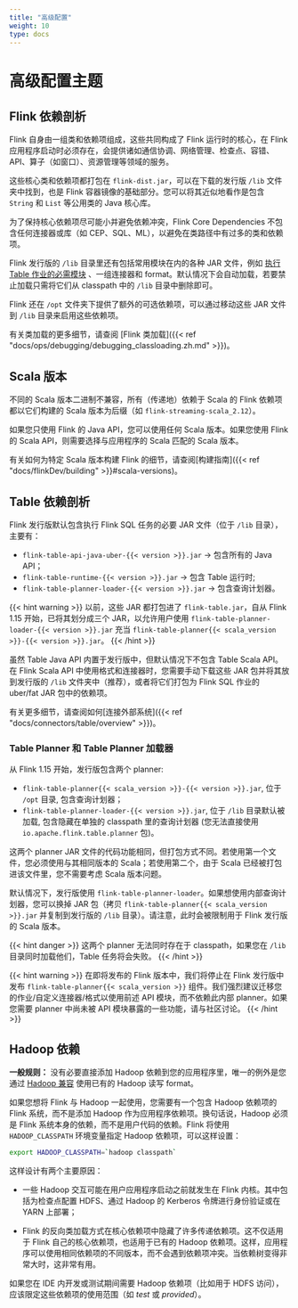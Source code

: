 ```yaml
---
title: "高级配置"
weight: 10
type: docs
---
```

<!--
Licensed to the Apache Software Foundation (ASF) under one
or more contributor license agreements.  See the NOTICE file
distributed with this work for additional information
regarding copyright ownership.  The ASF licenses this file
to you under the Apache License, Version 2.0 (the
"License"); you may not use this file except in compliance
with the License.  You may obtain a copy of the License at

  http://www.apache.org/licenses/LICENSE-2.0

Unless required by applicable law or agreed to in writing,
software distributed under the License is distributed on an
"AS IS" BASIS, WITHOUT WARRANTIES OR CONDITIONS OF ANY
KIND, either express or implied.  See the License for the
specific language governing permissions and limitations
under the License.
-->

# 高级配置主题

## Flink 依赖剖析

Flink 自身由一组类和依赖项组成，这些共同构成了 Flink 运行时的核心，在 Flink 应用程序启动时必须存在，会提供诸如通信协调、网络管理、检查点、容错、API、算子（如窗口）、资源管理等领域的服务。

这些核心类和依赖项都打包在 `flink-dist.jar`，可以在下载的发行版 `/lib` 文件夹中找到，也是 Flink 容器镜像的基础部分。您可以将其近似地看作是包含 `String` 和 `List` 等公用类的 Java 核心库。

为了保持核心依赖项尽可能小并避免依赖冲突，Flink Core Dependencies 不包含任何连接器或库（如 CEP、SQL、ML），以避免在类路径中有过多的类和依赖项。

Flink 发行版的 `/lib` 目录里还有包括常用模块在内的各种 JAR 文件，例如 [执行 Table 作业的必需模块](#Table-依赖剖析) 、一组连接器和 format。默认情况下会自动加载，若要禁止加载只需将它们从 classpath 中的 `/lib` 目录中删除即可。

Flink 还在 `/opt` 文件夹下提供了额外的可选依赖项，可以通过移动这些 JAR 文件到 `/lib` 目录来启用这些依赖项。

有关类加载的更多细节，请查阅 [Flink 类加载]({{< ref "docs/ops/debugging/debugging_classloading.zh.md" >}})。

## Scala 版本

不同的 Scala 版本二进制不兼容，所有（传递地）依赖于 Scala 的 Flink 依赖项都以它们构建的 Scala 版本为后缀（如 `flink-streaming-scala_2.12`）。

如果您只使用 Flink 的 Java API，您可以使用任何 Scala 版本。如果您使用 Flink 的 Scala API，则需要选择与应用程序的 Scala 匹配的 Scala 版本。

有关如何为特定 Scala 版本构建 Flink 的细节，请查阅[构建指南]({{< ref "docs/flinkDev/building" >}}#scala-versions)。

## Table 依赖剖析

Flink 发行版默认包含执行 Flink SQL 任务的必要 JAR 文件（位于 `/lib` 目录），主要有：

- `flink-table-api-java-uber-{{< version >}}.jar` &#8594; 包含所有的 Java API；
- `flink-table-runtime-{{< version >}}.jar` &#8594; 包含 Table 运行时;
- `flink-table-planner-loader-{{< version >}}.jar` &#8594; 包含查询计划器。

{{< hint warning >}}
以前，这些 JAR 都打包进了 `flink-table.jar`，自从 Flink 1.15 开始，已将其划分成三个 JAR，以允许用户使用 `flink-table-planner-loader-{{< version >}}.jar` 充当 `flink-table-planner{{< scala_version >}}-{{< version >}}.jar`。
{{< /hint >}}

虽然 Table Java API 内置于发行版中，但默认情况下不包含 Table Scala API。在 Flink Scala API 中使用格式和连接器时，您需要手动下载这些 JAR 包并将其放到发行版的 `/lib` 文件夹中（推荐），或者将它们打包为 Flink SQL 作业的 uber/fat JAR 包中的依赖项。

有关更多细节，请查阅如何[连接外部系统]({{< ref "docs/connectors/table/overview" >}})。

### Table Planner 和 Table Planner 加载器

从 Flink 1.15 开始，发行版包含两个 planner:

- `flink-table-planner{{< scala_version >}}-{{< version >}}.jar`, 位于 `/opt` 目录, 包含查询计划器；
- `flink-table-planner-loader-{{< version >}}.jar`, 位于 `/lib` 目录默认被加载, 包含隐藏在单独的 classpath 里的查询计划器 (您无法直接使用 `io.apache.flink.table.planner` 包)。

这两个 planner JAR 文件的代码功能相同，但打包方式不同。若使用第一个文件，您必须使用与其相同版本的 Scala；若使用第二个，由于 Scala 已经被打包进该文件里，您不需要考虑 Scala 版本问题。

默认情况下，发行版使用 `flink-table-planner-loader`。如果想使用内部查询计划器，您可以换掉 JAR 包（拷贝 `flink-table-planner{{< scala_version >}}.jar` 并复制到发行版的 `/lib` 目录）。请注意，此时会被限制用于 Flink 发行版的 Scala 版本。

{{< hint danger >}}
这两个 planner 无法同时存在于 classpath，如果您在 `/lib` 目录同时加载他们，Table 任务将会失败。
{{< /hint >}}

{{< hint warning >}}
在即将发布的 Flink 版本中，我们将停止在 Flink 发行版中发布 `flink-table-planner{{< scala_version >}}` 组件。我们强烈建议迁移您的作业/自定义连接器/格式以使用前述 API 模块，而不依赖此内部 planner。如果您需要 planner 中尚未被 API 模块暴露的一些功能，请与社区讨论。
{{< /hint >}}

## Hadoop 依赖

**一般规则：** 没有必要直接添加 Hadoop 依赖到您的应用程序里，唯一的例外是您通过 [Hadoop 兼容](https://nightlies.apache.org/flink/flink-docs-master/docs/dev/dataset/hadoop_compatibility/) 使用已有的 Hadoop 读写 format。

如果您想将 Flink 与 Hadoop 一起使用，您需要有一个包含 Hadoop 依赖项的 Flink 系统，而不是添加 Hadoop 作为应用程序依赖项。换句话说，Hadoop 必须是 Flink 系统本身的依赖，而不是用户代码的依赖。Flink 将使用 `HADOOP_CLASSPATH` 环境变量指定 Hadoop 依赖项，可以这样设置：

```bash
export HADOOP_CLASSPATH=`hadoop classpath`
```

这样设计有两个主要原因：

- 一些 Hadoop 交互可能在用户应用程序启动之前就发生在 Flink 内核。其中包括为检查点配置 HDFS、通过 Hadoop 的 Kerberos 令牌进行身份验证或在 YARN 上部署；

- Flink 的反向类加载方式在核心依赖项中隐藏了许多传递依赖项。这不仅适用于 Flink 自己的核心依赖项，也适用于已有的 Hadoop 依赖项。这样，应用程序可以使用相同依赖项的不同版本，而不会遇到依赖项冲突。当依赖树变得非常大时，这非常有用。

如果您在 IDE 内开发或测试期间需要 Hadoop 依赖项（比如用于 HDFS 访问），应该限定这些依赖项的使用范围（如 *test* 或 *provided*）。
